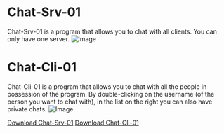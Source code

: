 # Chat-Srv-01
Chat-Srv-01 is a program that allows you to chat with all clients.
You can only have one server.
![Image](chatsrv1imm.png "icon")

# Chat-Cli-01
Chat-Cli-01 is a program that allows you to chat with all the people
in possession of the program. By double-clicking on the username
(of the person you want to chat with), in the list on the right
you can also have private chats.
![Image](chatcli1imm.png "icon")


[Download Chat-Srv-01](https://github.com/AbdullahXPlab/POWER-KI-APPS/raw/main/Chat-Cli-Srv-01/Chat-Srv-01.pwk)
[Download Chat-Cli-01](https://github.com/AbdullahXPlab/POWER-KI-APPS/raw/main/Chat-Cli-Srv-01/Chat-Cli-01.pwk)
